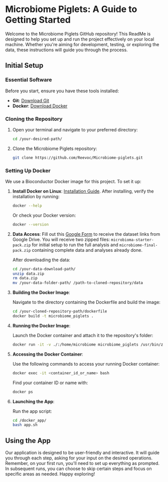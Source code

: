 # Microbiome Piglets: A Guide to Getting Started

Welcome to the Microbiome Piglets GitHub repository! This ReadMe is designed to help you set up and run the project effectively on your local machine. Whether you're aiming for development, testing, or exploring the data, these instructions will guide you through the process.

## Initial Setup

### Essential Software

Before you start, ensure you have these tools installed:

- **Git**: [Download Git](https://git-scm.com/)
- **Docker**: [Download Docker](https://www.docker.com/)

### Cloning the Repository

1. Open your terminal and navigate to your preferred directory:

   ```bash
   cd /your-desired-path/
   ```

2. Clone the Microbiome Piglets repository:

   ```bash
   git clone https://github.com/Reevoc/Microbiome-piglets.git
   ```

### Setting Up Docker

We use a Bioconductor Docker image for this project. To set it up:

1. **Install Docker on Linux**: [Installation Guide](https://docs.docker.com/engine/install/ubuntu/). After installing, verify the installation by running:

   ```bash
   docker --help
   ```
   Or check your Docker version:
   ```bash
   docker --version
   ```

2. **Data Access**: Fill out this [Google Form](https://docs.google.com/forms/d/e/1FAIpQLSeKRsjQGNdVdc4p3p-S8nd3CzaONulH37o6G3FsukSVDElz-Q/viewform) to receive the dataset links from Google Drive. You will receive two zipped files: `microbioma-starter-pack.zip` for initial setup to run the full analysis and `microbiome-final-pack.zip` containing complete data and analyses already done.

   After downloading the data:
   ```bash
   cd /your-data-download-path/
   unzip data.zip
   rm data.zip
   mv /your-data-folder-path/ /path-to-cloned-repository/data
   ```

3. **Building the Docker Image**:
   
   Navigate to the directory containing the Dockerfile and build the image:
   ```bash
   cd /your-cloned-repository-path/dockerfile
   docker build -t microbiome_piglets .
   ```

4. **Running the Docker Image**:

   Launch the Docker container and attach it to the repository's folder:
   ```bash
   docker run -it -v ./:/home/microbiome microbiome_piglets /usr/bin/zsh
   ```

5. **Accessing the Docker Container**:

   Use the following commands to access your running Docker container:
   ```bash
   docker exec -it <container_id_or_name> bash 
   ```
   Find your container ID or name with:
   ```bash
   docker ps
   ```

6. **Launching the App**:

   Run the app script:
   ```bash
   cd /docker_app/
   bash app.sh
   ```

## Using the App

Our application is designed to be user-friendly and interactive. It will guide you through each step, asking for your input on the desired operations. Remember, on your first run, you'll need to set up everything as prompted. In subsequent runs, you can choose to skip certain steps and focus on specific areas as needed. Happy exploring!
